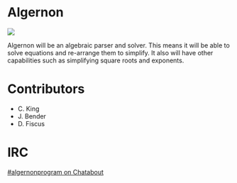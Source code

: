 Algernon
========
![](https://lh6.googleusercontent.com/-fv4kWlBvU_g/VC9kGfDFJ4I/AAAAAAAAAxs/DhBTin_-PUI/s200/2014-10-03.png)

Algernon will be an algebraic parser and solver. This means it will be able
to solve equations and re-arrange them to simplify. It also will have other 
capabilities such as simplifying square roots and exponents. 

Contributors
============

* C. King
* J. Bender
* D. Fiscus

IRC
===
[#algernonprogram on Chatabout](http://chatabout.net:9090/?channels=algernonprogram&uio=OT10cnVlJjExPTM2OQ6d)
